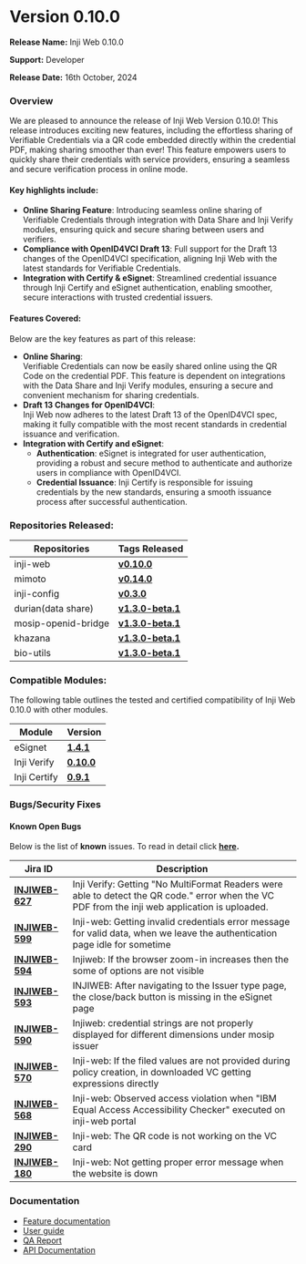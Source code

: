 # Version 0.10.0

**Release Name:** Inji Web 0.10.0

**Support:** Developer

**Release Date:** 16th October, 2024

### Overview

We are pleased to announce the release of Inji Web Version 0.10.0! This release introduces exciting new features, including the effortless sharing of Verifiable Credentials via a QR code embedded directly within the credential PDF, making sharing smoother than ever! This feature empowers users to quickly share their credentials with service providers, ensuring a seamless and secure verification process in online mode.

#### **Key highlights include:**

* **Online Sharing Feature**: Introducing seamless online sharing of Verifiable Credentials through integration with Data Share and Inji Verify modules, ensuring quick and secure sharing between users and verifiers.
* **Compliance with OpenID4VCI Draft 13**: Full support for the Draft 13 changes of the OpenID4VCI specification, aligning Inji Web with the latest standards for Verifiable Credentials.
* **Integration with Certify & eSignet**: Streamlined credential issuance through Inji Certify and eSignet authentication, enabling smoother, secure interactions with trusted credential issuers.

#### **Features Covered:**

Below are the key features as part of this release:

* **Online Sharing**:\
  Verifiable Credentials can now be easily shared online using the QR Code on the credential PDF. This feature is dependent on integrations with the Data Share and Inji Verify modules, ensuring a secure and convenient mechanism for sharing credentials.
* **Draft 13 Changes for OpenID4VCI**:\
  Inji Web now adheres to the latest Draft 13 of the OpenID4VCI spec, making it fully compatible with the most recent standards in credential issuance and verification.
* **Integration with Certify and eSignet**:
  * **Authentication**: eSignet is integrated for user authentication, providing a robust and secure method to authenticate and authorize users in compliance with OpenID4VCI.
  * **Credential Issuance**: Inji Certify is responsible for issuing credentials by the new standards, ensuring a smooth issuance process after successful authentication.

### **Repositories Released:**

| **Repositories**    | **Tags Released**                                                                    |
| ------------------- | ------------------------------------------------------------------------------------ |
| inji-web            | [**v0.10.0**](https://github.com/mosip/inji-web/tree/v0.10.0)                        |
| mimoto              | [**v0.14.0**](https://github.com/mosip/mimoto/tree/v0.14.0)                          |
| inji-config         | [**v0.3.0**](https://github.com/mosip/inji-config/tree/v0.3.0)                       |
| durian(data share)  | [**v1.3.0-beta.1**](https://github.com/mosip/durian/tree/v1.3.0-beta.1)              |
| mosip-openid-bridge | [**v1.3.0-beta.1**](https://github.com/mosip/mosip-openid-bridge/tree/v1.3.0-beta.1) |
| khazana             | [**v1.3.0-beta.1**](https://github.com/mosip/khazana/tree/v1.3.0-beta.1)             |
| bio-utils           | [**v1.3.0-beta.1**](https://github.com/mosip/bio-utils/tree/v1.3.0-beta.1)           |

### **Compatible Modules:**

The following table outlines the tested and certified compatibility of Inji Web 0.10.0 with other modules.

| **Module**   | **Version**                                                     |
| ------------ | --------------------------------------------------------------- |
| eSignet      | [**1.4.1**](https://github.com/mosip/esignet/tree/v1.4.1)       |
| Inji Verify  | [**0.10.0**](https://github.com/mosip/inji-verify/tree/v0.10.0) |
| Inji Certify | [**0.9.1**](https://github.com/mosip/inji-certify/tree/v0.9.1)  |



### **Bugs/Security Fixes**

#### **Known Open Bugs**

Below is the list of **known** issues. To read in detail click [**here**](https://mosip.atlassian.net/issues/?jql=project%3D%22Inji%20Web%22%20and%20type%20in%20%28bug%29%20and%20status%20not%20in%20%28closed%2C%20canceled%29%20order%20by%20created%20DESC)**.**

| **Jira ID**                                                       | **Description**                                                                                                                                 |
| ----------------------------------------------------------------- | ----------------------------------------------------------------------------------------------------------------------------------------------- |
| [**INJIWEB-627**](https://mosip.atlassian.net/issues/INJIWEB-627) | Inji Verify: Getting "No MultiFormat Readers were able to detect the QR code." error when the VC PDF from the inji web application is uploaded. |
| [**INJIWEB-599**](https://mosip.atlassian.net/browse/INJIWEB-599) | Inji-web: Getting invalid credentials error message for valid data, when we leave the authentication page idle for sometime                     |
| [**INJIWEB-594**](https://mosip.atlassian.net/browse/INJIWEB-594) | Injiweb: If the browser zoom-in increases then the some of options are not visible                                                              |
| [**INJIWEB-593**](https://mosip.atlassian.net/browse/INJIWEB-593) | INJIWEB: After navigating to the Issuer type page, the close/back button is missing in the eSignet page                                         |
| [**INJIWEB-590**](https://mosip.atlassian.net/browse/INJIWEB-590) | Injiweb: credential strings are not properly displayed for different dimensions under mosip issuer                                              |
| [**INJIWEB-570**](https://mosip.atlassian.net/browse/INJIWEB-570) | Inji-web: If the filed values are not provided during policy creation, in downloaded VC getting expressions directly                            |
| [**INJIWEB-568**](https://mosip.atlassian.net/browse/INJIWEB-568) | Inji-web: Observed access violation when "IBM Equal Access Accessibility Checker" executed on inji-web portal                                   |
| [**INJIWEB-290**](https://mosip.atlassian.net/browse/INJIWEB-290) | Inji-web: The QR code is not working on the VC card                                                                                             |
| [**INJIWEB-180**](https://mosip.atlassian.net/browse/INJIWEB-180) | Inji-web: Not getting proper error message when the website is down                                                                             |

### Documentation

* [Feature documentation](../../functional-overview/features.md)
* [User guide](../../functional-overview/end-user-guide.md)
* [QA Report](test-report.md)
* [API Documentation](https://docs.mosip.io/inji/inji-web/technical-overview/backend-services/mimoto-bff)

